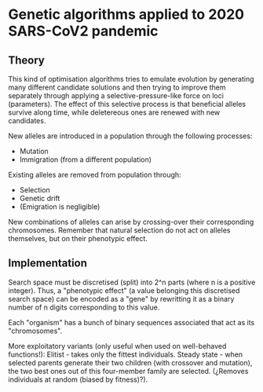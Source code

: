 # Genetic algorithms applied to 2020 SARS-CoV2 pandemic
## Theory
This kind of optimisation algorithms tries to emulate evolution by generating many different candidate solutions and then trying to improve them separately through applying a selective-pressure-like force on loci (parameters). The effect of this selective process is that beneficial alleles survive along time, while deletereous ones are renewed with new candidates.

New alleles are introduced in a population through the following processes:
- Mutation
- Immigration (from a different population)

Existing alleles are removed from population through:
- Selection
- Genetic drift
- (Emigration is negligible)

New combinations of alleles can arise by crossing-over their corresponding chromosomes.
Remember that natural selection do not act on alleles themselves, but on their phenotypic effect.

## Implementation

Search space must be discretised (split) into 2^n parts (where n is a positive integer). Thus, a \"phenotypic effect\" (a value belonging this discretised search space) can be encoded as a \"gene\" by rewritting it as a binary number of n digits corresponding to this value.

Each \"organism\" has a bunch of binary sequences associated that act as its \"chromosomes\".





More exploitatory variants (only useful when used on well-behaved functions!):
Elitist - takes only the fittest individuals.
Steady state - when selected parents generate their two children (with crossover and mutation), the two best ones out of this four-member family are selected. (¿Removes individuals at random (biased by fitness)?).



